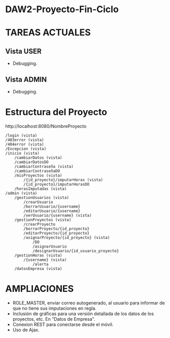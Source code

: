 # DAW2-Proyecto-Fin-Ciclo

TAREAS ACTUALES
===============

Vista USER
----------

+ Debugging.

Vista ADMIN
-----------

+ Debugging.


Estructura del Proyecto
=======================

http://localhost:8080/NombreProyecto

	/login (vista) 
	/403error (vista) 
	/404error (vista) 
	/Excepcion (vista) 
	/inicio (vista) 
		/cambiarDatos (vista) 
		/cambiarDatosDO 
		/cambiarContraseña (vista) 
		/cambiarContraseñaDO 
		/misProyectos (vista) 
			/{id_proyecto}/imputarHoras (vista) 
			/{id_proyecto}/imputarHorasDO 
		/horasImputadas (vista) 
	/admin (vista) 
		/gestionUsuarios (vista) 
			/crearUsuario 
			/borrarUsuario/{username} 
			/editarUsuario/{username} 
			/verUsuario/{username} (vista)
		/gestionProyectos (vista)
			/crearProyecto 
			/borrarProyecto/{id_proyecto} 
			/editarProyecto/{id_proyecto} 
			/asignarProyecto/{id_proyecto} (vista) 
				/DO
				/asignarUsuario
				/designarUsuario/{id_usuario_proyecto} 
		/gestionHoras (vista) 
			/{username} (vista) 
				/alerta
		/datosEmpresa (vista) 

AMPLIACIONES
============

+ ROLE_MASTER, enviar correo autogenerado, al usuario para informar de que no tiene sus imputaciones en regla.
+ Inclusión de gráficas para una versión detallada de los datos de los proyectos, etc. En "Datos de Empresa".
+ Conexion REST para conectarse desde el móvil.
+ Uso de Ajax.
